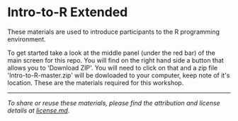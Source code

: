 # Intro-to-R Extended

These materials are used to introduce participants to the R programming environment.

To get started take a look at the middle panel (under the red bar) of the main screen for this repo. You will find on the right hand side a button that allows you to 'Download ZIP'. You will need to click on that and a zip file 'Intro-to-R-master.zip' will be dowloaded to your computer, keep note of it's location. These are the materials required for this workshop.

---

*To share or reuse these materials, please find the attribution and license details at [license.md](https://github.com/hbc/Intro-to-R-extended/blob/master/license.md).*

